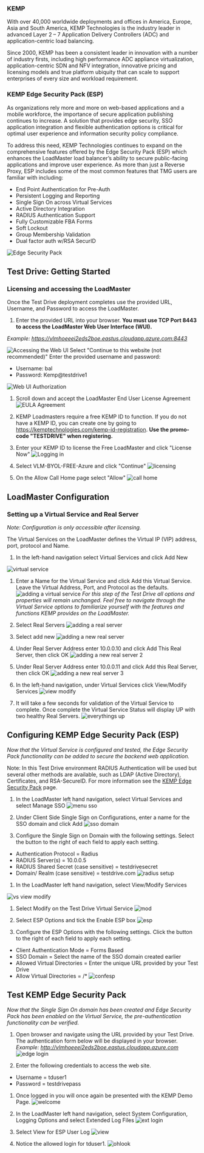 ### KEMP

With over 40,000 worldwide deployments and offices in America, Europe, Asia and South America, KEMP Technologies is the industry leader in advanced Layer 2 – 7 Application Delivery Controllers (ADC) and application-centric load balancing.

Since 2000, KEMP has been a consistent leader in innovation with a number of industry firsts, including high performance ADC appliance virtualization, application-centric SDN and NFV integration, innovative pricing and licensing models and true platform ubiquity that can scale to support enterprises of every size and workload requirement.

### KEMP Edge Security Pack (ESP)

As organizations rely more and more on web-based applications and a mobile workforce, the importance of secure application publishing continues to increase. A solution that provides edge security, SSO application integration and flexible authentication options is critical for optimal user experience and information security policy compliance. 

To address this need, KEMP Technologies continues to expand on the comprehensive features offered by the Edge Security Pack (ESP) which enhances the LoadMaster load balancer’s ability to secure public-facing applications and improve user experience. As more than just a Reverse Proxy, ESP includes some of the most common features that TMG users are familiar with including:

* End Point Authentication for Pre-Auth
* Persistent Logging and Reporting 
* Single Sign On across Virtual Services
* Active Directory Integration
* RADIUS Authentication Support
* Fully Customizable FBA Forms
* Soft Lockout
* Group Membership Validation
* Dual factor auth w/RSA SecurID

![Edge Security Pack](https://github.com/KEMPtechnologies/azure-test-drive/raw/master/images/esp.png "Edge Security Pack Topology")

## Test Drive: Getting Started

### Licensing and accessing the LoadMaster

Once the Test Drive deployment completes use the provided URL, Username, and Password to access the LoadMaster.

1. Enter the provided URL into your browser. **You must use TCP Port 8443 to access the LoadMaster Web User Interface (WUI).**

*Example: https://vlmhoeeei2eds2boe.eastus.cloudapp.azure.com:8443*

![Accessing the Web UI](https://github.com/KEMPtechnologies/azure-test-drive/raw/master/images/access.png "Entering the Web UI")
Select "Continue to this website (not recommended)"
Enter the provided username and password:

 * Username: bal
 * Password: Kemp@testdrive1

![Web UI Authorization](https://github.com/KEMPtechnologies/azure-test-drive/raw/master/images/auth.png "Accessing the Web UI")

1. Scroll down and accept the LoadMaster End User License Agreement
![EULA Agreement](https://github.com/KEMPtechnologies/azure-test-drive/raw/master/images/eula.png "EULA Agreement")


1. KEMP Loadmasters require a free KEMP ID to function. If you do not have a KEMP ID, you can create one by going to https://kemptechnologies.com/kemp-id-registration. **Use the promo-code "TESTDRIVE" when registering.**


1. Enter your KEMP ID to license the Free LoadMaster and click "License Now"
![Logging in](https://github.com/KEMPtechnologies/azure-test-drive/raw/master/images/login.png "Logging in")


1. Select VLM-BYOL-FREE-Azure and click "Continue"
![licensing](https://github.com/KEMPtechnologies/azure-test-drive/raw/master/images/license.png "licensing")

1. On the Allow Call Home page select "Allow"
![call home](https://github.com/KEMPtechnologies/azure-test-drive/raw/master/images/call_home.png "call home")

## LoadMaster Configuration

### Setting up a Virtual Service and Real Server

*Note: Configuration is only accessible after licensing.*

The Virtual Services on the LoadMaster defines the Virtual IP (VIP) address, port, protocol and Name.

1. In the left-hand navigation select Virtual Services and click Add New

![virtual service](https://github.com/KEMPtechnologies/azure-test-drive/raw/master/images/vs.png "Virutal Service")


1. Enter a Name for the Virtual Service and click Add this Virtual Service. Leave the Virtual Address, Port, and Protocol as the defaults.
![adding a virtual service](https://github.com/KEMPtechnologies/azure-test-drive/raw/master/images/adding_vs.png "adding a virtual service")
*For this step of the Test Drive all options and properties will remain unchanged.  Feel free to navigate through the Virtual Service options to familiarize yourself with the features and functions KEMP provides on the LoadMaster.*


1. Select Real Servers
![adding a real server](https://github.com/KEMPtechnologies/azure-test-drive/raw/master/images/rs.png "adding a real server")


1. Select add new
![adding a new real server](https://github.com/KEMPtechnologies/azure-test-drive/raw/master/images/add_new.png "adding a new real server")


1. Under Real Server Address enter 10.0.0.10 and click Add This Real Server, then click OK
![adding a new real server 2](https://github.com/KEMPtechnologies/azure-test-drive/raw/master/images/adding_real_server_step2.png "adding a new real server 2")


1. Under Real Server Address enter 10.0.0.11 and click Add this Real Server, then click OK
![adding a new real server 3](https://github.com/KEMPtechnologies/azure-test-drive/raw/master/images/adding_real_server_step3.png "adding a new real server 3")


1. In the left-hand navigation, under Virtual Services click View/Modify Services
![view modify](https://github.com/KEMPtechnologies/azure-test-drive/raw/master/images/view_modify.png "view modify virtual services")


1. It will take a few seconds for validation of the Virtual Service to complete.  Once complete the Virtual Service Status will display UP with two healthy Real Servers.
![everythings up](https://github.com/KEMPtechnologies/azure-test-drive/raw/master/images/everythings_up.png "everythings up")

## Configuring KEMP Edge Security Pack (ESP)

*Now that the Virtual Service is configured and tested, the Edge Security Pack functionality can be added to secure the backend web application.*

Note: In this Test Drive environment RADIUS Authentication will be used but several other methods are available, such as LDAP (Active Directory), Certificates, and RSA-SecureID. For more information see the [KEMP Edge Security Pack](https://kemptechnologies.com/microsoft-load-balancing/microsoft-forefront-tmg-replacement/) page.

1. In the LoadMaster left hand navigation, select Virtual Services and select Manage SSO
![menu sso](https://github.com/KEMPtechnologies/azure-test-drive/raw/master/images/menu_sso.png "menu sso")


1. Under Client Side Single Sign on Configurations, enter a name for the SSO domain and click Add
![sso domain](https://github.com/KEMPtechnologies/azure-test-drive/raw/master/images/sso_domain.png "sso domain")


1. Configure the Single Sign on Domain with the following settings. Select the button to the right of each field to apply each setting.

  * Authentication Protocol = Radius
  * RADIUS Server(s) = 10.0.0.5
  * RADIUS Shared Secret (case sensitive) = testdrivesecret
  * Domain/ Realm (case sensitive) = testdrive.com 
![radius setup](https://github.com/KEMPtechnologies/azure-test-drive/raw/master/images/radius_setup.png "radius_setup")


1. In the LoadMaster left hand navigation, select View/Modify Services

![vs view modify](https://github.com/KEMPtechnologies/azure-test-drive/raw/master/images/vs_view_modify.png "vs view modify")


1. Select Modify on the Test Drive Virtual Service
![mod](https://github.com/KEMPtechnologies/azure-test-drive/raw/master/images/mod.png "mod")


1. Select ESP Options and tick the Enable ESP box
![esp](https://github.com/KEMPtechnologies/azure-test-drive/raw/master/images/esp2.png "esp2")


1. Configure the ESP Options with the following settings. Click the button to the right of each field to apply each setting.

  * Client Authentication Mode = Forms Based
  * SSO Domain = Select the name of the SSO domain created earlier
  * Allowed Virtual Directories = Enter the unique URL provided by your Test Drive
  * Allow Virtual Directories = /\*
![confesp](https://github.com/KEMPtechnologies/azure-test-drive/raw/master/images/confesp.png "confesp")


## Test KEMP Edge Security Pack

*Now that the Single Sign On domain has been created and Edge Security Pack has been enabled on the Virtual Service, the pre-authentication functionality can be verified.*


1. Open browser and navigate using the URL provided by your Test Drive.  The authentication form below will be displayed in your browser. *Example: http://vlmhoeeei2eds2boe.eastus.cloudapp.azure.com*
![edge login](https://github.com/KEMPtechnologies/azure-test-drive/raw/master/images/edge_login.png "edge login")


1. Enter the following credentials to access the web site.
 * Username = tduser1
 * Password = testdrivepass
 
 
 1. Once logged in you will once again be presented with the KEMP Demo Page.
 ![welcome](https://github.com/KEMPtechnologies/azure-test-drive/raw/master/images/welcome.png "welcome")
 
 
 1. In the LoadMaster left hand navigation, select System Configuration, Logging Options and select Extended Log Files
 ![ext login](https://github.com/KEMPtechnologies/azure-test-drive/raw/master/images/ext_log.png "ext login")
 
 
 1. Select View for ESP User Log
 ![view](https://github.com/KEMPtechnologies/azure-test-drive/raw/master/images/view.png "view")


1. Notice the allowed login for tduser1.
 ![ohlook](https://github.com/KEMPtechnologies/azure-test-drive/raw/master/images/ohlook.png "ohlook")
